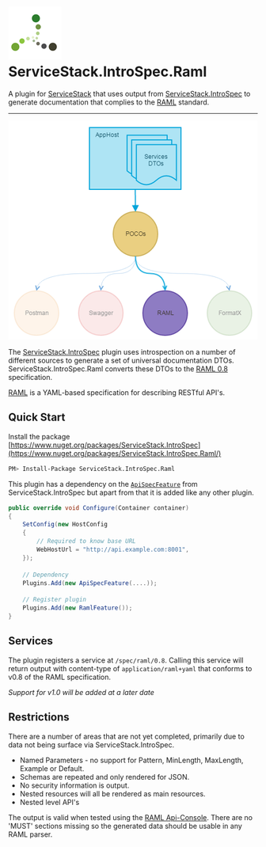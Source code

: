 # ![Logo](assets/logo_notext.png) ServiceStack.IntroSpec.Raml

A plugin for [ServiceStack](https://servicestack.net/) that uses output from [ServiceStack.IntroSpec](https://github.com/MacLeanElectrical/servicestack-introspec) to generate documentation that complies to the [RAML](http://raml.org/) standard.

---

![Formats](assets/MultiFormat-RAML.png)

The [ServiceStack.IntroSpec](https://github.com/MacLeanElectrical/servicestack-introspec) plugin uses introspection on a number of different sources to generate a set of universal documentation DTOs. ServiceStack.IntroSpec.Raml converts these DTOs to the [RAML 0.8](https://github.com/raml-org/raml-spec/blob/master/versions/raml-08/raml-08.md) specification.

[RAML](http://raml.org/about/about-raml) is a YAML-based specification for describing RESTful API's.

## Quick Start

Install the package [https://www.nuget.org/packages/ServiceStack.IntroSpec](https://www.nuget.org/packages/ServiceStack.IntroSpec.Raml/)
```bash
PM> Install-Package ServiceStack.IntroSpec.Raml
```

This plugin has a dependency on the [`ApiSpecFeature`](https://www.nuget.org/packages/ServiceStack.IntroSpec/) from ServiceStack.IntroSpec but apart from that it is added like any other plugin.
```csharp
public override void Configure(Container container)
{
    SetConfig(new HostConfig
    {
        // Required to know base URL
        WebHostUrl = "http://api.example.com:8001",
    });

	// Dependency
	Plugins.Add(new ApiSpecFeature(....));
	
	// Register plugin
    Plugins.Add(new RamlFeature());
}
```

## Services

The plugin registers a service at `/spec/raml/0.8`. Calling this service will return output with content-type of `application/raml+yaml` that conforms to v0.8 of the RAML specification.

*Support for v1.0 will be added at a later date*

## Restrictions

There are a number of areas that are not yet completed, primarily due to data not being surface via ServiceStack.IntroSpec. 

* Named Parameters - no support for Pattern, MinLength, MaxLength, Example or Default.
* Schemas are repeated and only rendered for JSON.
* No security information is output.
* Nested resources will all be rendered as main resources.
* Nested level API's 

The output is valid when tested using the [RAML Api-Console](https://github.com/mulesoft/api-console). There are no 'MUST' sections missing so the generated data should be usable in any RAML parser.